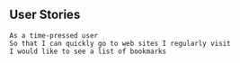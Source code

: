 ## User Stories

```
As a time-pressed user
So that I can quickly go to web sites I regularly visit
I would like to see a list of bookmarks
```
